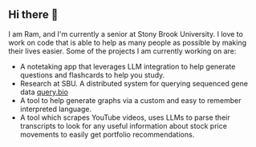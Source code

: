 ## Hi there 👋

I am Ram, and I'm currently a senior at Stony Brook University. I love to work on code that is able to help as many people as possible by making their lives easier. Some of the projects I am currently working on are:

* A notetaking app that leverages LLM integration to help generate questions and flashcards to help you study.
* Research at SBU. A distributed system for querying sequenced gene data [query.bio](query.bio)
* A tool to help generate graphs via a custom and easy to remember interpreted language.
* A tool which scrapes YouTube videos, uses LLMs to parse their transcripts to look for any useful information about stock price movements to easily get portfolio recommendations.

<!--
**RBagga1/RBagga1** is a ✨ _special_ ✨ repository because its `README.md` (this file) appears on your GitHub profile.

Here are some ideas to get you started:

- 🔭 I’m currently working on ...
- 🌱 I’m currently learning ...
- 👯 I’m looking to collaborate on ...
- 🤔 I’m looking for help with ...
- 💬 Ask me about ...
- 📫 How to reach me: ...
- 😄 Pronouns: ...
- ⚡ Fun fact: ...
-->
